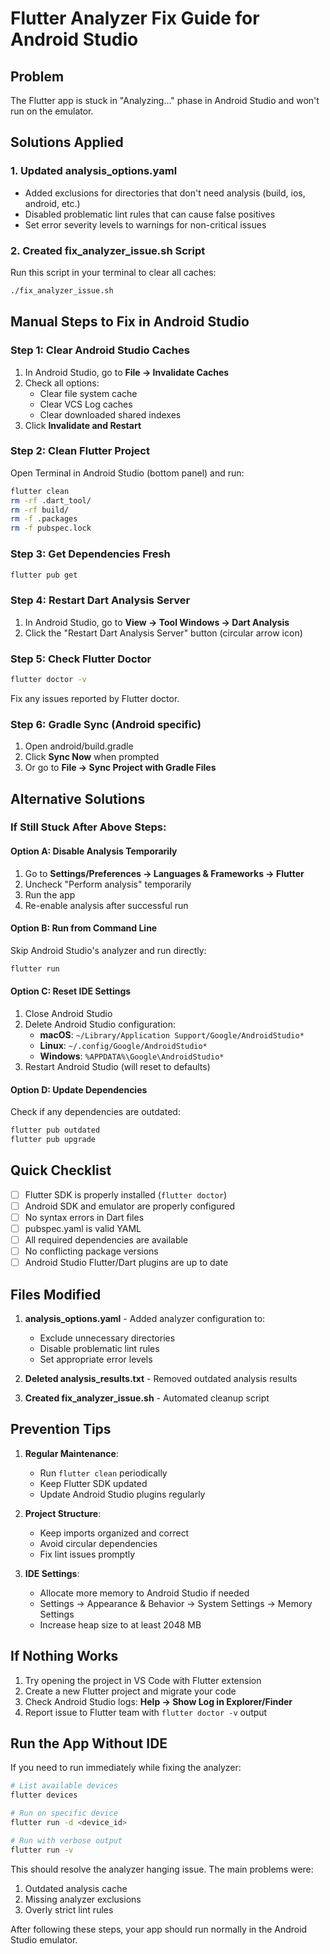 # Flutter Analyzer Fix Guide for Android Studio

## Problem
The Flutter app is stuck in "Analyzing..." phase in Android Studio and won't run on the emulator.

## Solutions Applied

### 1. Updated analysis_options.yaml
- Added exclusions for directories that don't need analysis (build, ios, android, etc.)
- Disabled problematic lint rules that can cause false positives
- Set error severity levels to warnings for non-critical issues

### 2. Created fix_analyzer_issue.sh Script
Run this script in your terminal to clear all caches:
```bash
./fix_analyzer_issue.sh
```

## Manual Steps to Fix in Android Studio

### Step 1: Clear Android Studio Caches
1. In Android Studio, go to **File → Invalidate Caches**
2. Check all options:
   - Clear file system cache
   - Clear VCS Log caches
   - Clear downloaded shared indexes
3. Click **Invalidate and Restart**

### Step 2: Clean Flutter Project
Open Terminal in Android Studio (bottom panel) and run:
```bash
flutter clean
rm -rf .dart_tool/
rm -rf build/
rm -f .packages
rm -f pubspec.lock
```

### Step 3: Get Dependencies Fresh
```bash
flutter pub get
```

### Step 4: Restart Dart Analysis Server
1. In Android Studio, go to **View → Tool Windows → Dart Analysis**
2. Click the "Restart Dart Analysis Server" button (circular arrow icon)

### Step 5: Check Flutter Doctor
```bash
flutter doctor -v
```
Fix any issues reported by Flutter doctor.

### Step 6: Gradle Sync (Android specific)
1. Open android/build.gradle
2. Click **Sync Now** when prompted
3. Or go to **File → Sync Project with Gradle Files**

## Alternative Solutions

### If Still Stuck After Above Steps:

#### Option A: Disable Analysis Temporarily
1. Go to **Settings/Preferences → Languages & Frameworks → Flutter**
2. Uncheck "Perform analysis" temporarily
3. Run the app
4. Re-enable analysis after successful run

#### Option B: Run from Command Line
Skip Android Studio's analyzer and run directly:
```bash
flutter run
```

#### Option C: Reset IDE Settings
1. Close Android Studio
2. Delete Android Studio configuration:
   - **macOS**: `~/Library/Application Support/Google/AndroidStudio*`
   - **Linux**: `~/.config/Google/AndroidStudio*`
   - **Windows**: `%APPDATA%\Google\AndroidStudio*`
3. Restart Android Studio (will reset to defaults)

#### Option D: Update Dependencies
Check if any dependencies are outdated:
```bash
flutter pub outdated
flutter pub upgrade
```

## Quick Checklist

- [ ] Flutter SDK is properly installed (`flutter doctor`)
- [ ] Android SDK and emulator are properly configured
- [ ] No syntax errors in Dart files
- [ ] pubspec.yaml is valid YAML
- [ ] All required dependencies are available
- [ ] No conflicting package versions
- [ ] Android Studio Flutter/Dart plugins are up to date

## Files Modified

1. **analysis_options.yaml** - Added analyzer configuration to:
   - Exclude unnecessary directories
   - Disable problematic lint rules
   - Set appropriate error levels

2. **Deleted analysis_results.txt** - Removed outdated analysis results

3. **Created fix_analyzer_issue.sh** - Automated cleanup script

## Prevention Tips

1. **Regular Maintenance**:
   - Run `flutter clean` periodically
   - Keep Flutter SDK updated
   - Update Android Studio plugins regularly

2. **Project Structure**:
   - Keep imports organized and correct
   - Avoid circular dependencies
   - Fix lint issues promptly

3. **IDE Settings**:
   - Allocate more memory to Android Studio if needed
   - Settings → Appearance & Behavior → System Settings → Memory Settings
   - Increase heap size to at least 2048 MB

## If Nothing Works

1. Try opening the project in VS Code with Flutter extension
2. Create a new Flutter project and migrate your code
3. Check Android Studio logs: **Help → Show Log in Explorer/Finder**
4. Report issue to Flutter team with `flutter doctor -v` output

## Run the App Without IDE

If you need to run immediately while fixing the analyzer:
```bash
# List available devices
flutter devices

# Run on specific device
flutter run -d <device_id>

# Run with verbose output
flutter run -v
```

This should resolve the analyzer hanging issue. The main problems were:
1. Outdated analysis cache
2. Missing analyzer exclusions
3. Overly strict lint rules

After following these steps, your app should run normally in the Android Studio emulator.